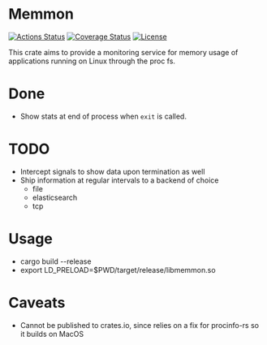 Memmon
======

[![Actions Status](https://github.com/itkovian/sarchive/workflows/memmon%20tests/badge.svg)](https://github.com/itkovian/memmon/actions)
[![Coverage Status](https://coveralls.io/repos/github/itkovian/memmon/badge.svg)](https://coveralls.io/github/itkovian/memmon)
[![License](https://img.shields.io/github/license/itkovian/memmon)](https://opensource.org/licenses/MIT)

This crate aims to provide a monitoring service for memory usage of applications running on Linux through the proc fs.

# Done

- Show stats at end of process when `exit` is called.

# TODO

- Intercept signals to show data upon termination as well
- Ship information at regular intervals to a backend of choice
    - file
    - elasticsearch
    - tcp

# Usage

- cargo build --release
- export LD_PRELOAD=$PWD/target/release/libmemmon.so

# Caveats

- Cannot be published to crates.io, since relies on a fix for procinfo-rs so it builds on MacOS